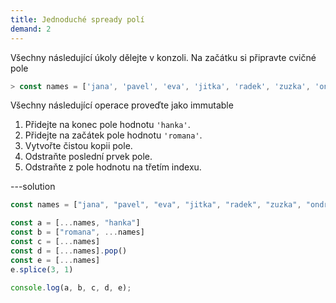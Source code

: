```yaml
---
title: Jednoduché spready polí
demand: 2
---
```


Všechny následující úkoly dělejte v konzoli. Na začátku si připravte cvičné pole

```js
> const names = ['jana', 'pavel', 'eva', 'jitka', 'radek', 'zuzka', 'ondra']
```

Všechny následující operace proveďte jako immutable

1. Přidejte na konec pole hodnotu `'hanka'`.
1. Přidejte na začátek pole hodnotu `'romana'`.
1. Vytvořte čistou kopii pole.
1. Odstraňte poslední prvek pole.
1. Odstraňte z pole hodnotu na třetím indexu.

---solution
```js
const names = ["jana", "pavel", "eva", "jitka", "radek", "zuzka", "ondra"];

const a = [...names, "hanka"]
const b = ["romana", ...names]
const c = [...names]
const d = [...names].pop()
const e = [...names]
e.splice(3, 1)

console.log(a, b, c, d, e);
```
